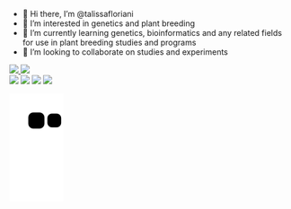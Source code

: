- 👋 Hi there, I’m @talissafloriani
- 👀 I’m interested in genetics and plant breeding
- 🌱 I’m currently learning genetics, bioinformatics and any related fields for use in plant breeding studies and programs
- 💞️ I’m looking to collaborate on studies and experiments
<div>
  <a href="https://github.com/talissafloriani">
  <img height="180em" src="https://github-readme-stats.vercel.app/api?username=talissafloriani&show_icons=true&theme=dracula&include_all_commits=true&count_private=true"/>
  <img height="180em" src="https://github-readme-stats.vercel.app/api/top-langs/?username=talissafloriani&layout=compact&langs_count=16&theme=dracula"/>
</div>
    
  <div>
    <a href = "https://twitter.com/talissafloriani"><img src="https://img.shields.io/badge/Twitter-1DA1F2?style=for-the-badge&logo=twitter&logoColor=white" target="_blank"></a>
    <a href = "https://www.youtube.com/channel/UC2vrGYcWpsKIEH9TlScBCYA"><img src="https://img.shields.io/badge/YouTube-FF0000?style=for-the-badge&logo=youtube&logoColor=white" target="_blank"></a>
    <a href = "https://www.linkedin.com/in/talissa-floriani-714971101/"><img src="https://img.shields.io/badge/LinkedIn-0077B5?style=for-the-badge&logo=linkedin&logoColor=white" target="_blank"></a>
    <a href = "talissafloriani23@gmail.com"><img src="https://img.shields.io/badge/Gmail-D14836?style=for-the-badge&logo=gmail&logoColor=white" target="_blank"></a>
  </div>
  
   ![Snake animation](https://github.com/talissafloriani/talissafloriani/blob/output/github-contribution-grid-snake.svg)
  
<!---
talissafloriani/talissafloriani is a ✨ special ✨ repository because its `README.md` (this file) appears on your GitHub profile.
You can click the Preview link to take a look at your changes.
--->
